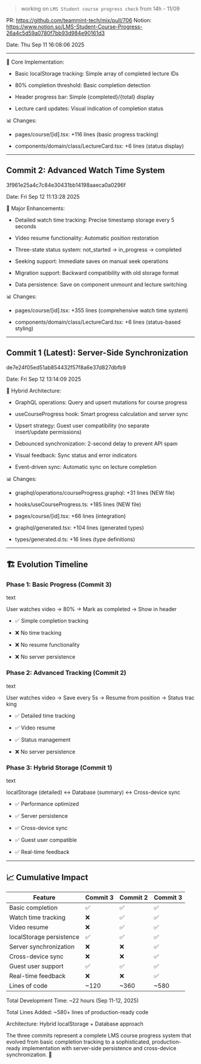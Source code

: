 > working on `LMS Student course progress check` from 14h - 11/09

PR: https://github.com/teammint-tech/mix/pull/706
Notion: https://www.notion.so/LMS-Student-Course-Progress-26a4c5d59a0780f7bb93d984e90161d3

Date: Thu Sep 11 16:08:06 2025

---

🎯 Core Implementation:

- Basic localStorage tracking: Simple array of completed lecture IDs

- 80% completion threshold: Basic completion detection

- Header progress bar: Simple {completed}/{total} display

- Lecture card updates: Visual indication of completion status

📊 Changes:

- pages/course/[id].tsx: +116 lines (basic progress tracking)

- components/domain/class/LectureCard.tsx: +6 lines (status display)

---

## Commit 2: Advanced Watch Time System

3f961e25a4c7c84e30431bb14198aaeca0a0296f

Date: Fri Sep 12 11:13:28 2025

🚀 Major Enhancements:

- Detailed watch time tracking: Precise timestamp storage every 5 seconds

- Video resume functionality: Automatic position restoration

- Three-state status system: not_started → in_progress → completed

- Seeking support: Immediate saves on manual seek operations

- Migration support: Backward compatibility with old storage format

- Data persistence: Save on component unmount and lecture switching

📊 Changes:

- pages/course/[id].tsx: +355 lines (comprehensive watch time system)

- components/domain/class/LectureCard.tsx: +6 lines (status-based styling)

---

## Commit 1 (Latest): Server-Side Synchronization

de7e24f05ed51ab854432f57f8a6e37d827dbfb9

Date: Fri Sep 12 13:14:09 2025

🔄 Hybrid Architecture:

- GraphQL operations: Query and upsert mutations for course progress

- useCourseProgress hook: Smart progress calculation and server sync

- Upsert strategy: Guest user compatibility (no separate insert/update permissions)

- Debounced synchronization: 2-second delay to prevent API spam

- Visual feedback: Sync status and error indicators

- Event-driven sync: Automatic sync on lecture completion

📊 Changes:

- graphql/operations/courseProgress.graphql: +31 lines (NEW file)

- hooks/useCourseProgress.ts: +185 lines (NEW file)

- pages/course/[id].tsx: +66 lines (integration)

- graphql/generated.tsx: +104 lines (generated types)

- types/generated.d.ts: +16 lines (type definitions)

---

## 🏗️ Evolution Timeline

### Phase 1: Basic Progress (Commit 3)

text

User watches video → 80% → Mark as completed → Show in header

- ✅ Simple completion tracking

- ❌ No time tracking

- ❌ No resume functionality

- ❌ No server persistence

### Phase 2: Advanced Tracking (Commit 2)

text

User watches video → Save every 5s → Resume from position → Status tracking

- ✅ Detailed time tracking

- ✅ Video resume

- ✅ Status management

- ❌ No server persistence

### Phase 3: Hybrid Storage (Commit 1)

text

localStorage (detailed) ↔ Database (summary) ↔ Cross-device sync

- ✅ Performance optimized

- ✅ Server persistence

- ✅ Cross-device sync

- ✅ Guest user compatible

- ✅ Real-time feedback

---

## 📈 Cumulative Impact

|Feature|Commit 3|Commit 2|Commit 3|
|---|---|---|---|
|Basic completion|✅|✅|✅|
|Watch time tracking|❌|✅|✅|
|Video resume|❌|✅|✅|
|localStorage persistence|✅|✅|✅|
|Server synchronization|❌|❌|✅|
|Cross-device sync|❌|❌|✅|
|Guest user support|✅|✅|✅|
|Real-time feedback|❌|❌|✅|
|Lines of code|~120|~360|~580|

Total Development Time: ~22 hours (Sep 11-12, 2025)

Total Lines Added: ~580+ lines of production-ready code

Architecture: Hybrid localStorage + Database approach

The three commits represent a complete LMS course progress system that evolved from basic completion tracking to a sophisticated, production-ready implementation with server-side persistence and cross-device synchronization. 🎯
